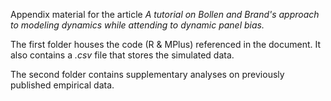 
Appendix material for the article *A tutorial on Bollen and Brand's approach to modeling dynamics while attending to dynamic panel bias.*

The first folder houses the code (R \& MPlus) referenced in the document. It also contains a *.csv* file that stores the simulated data.

The second folder contains supplementary analyses on previously published empirical data. 


